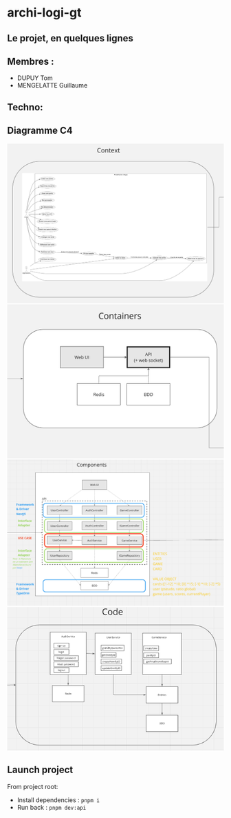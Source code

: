 # archi-logi-gt

## Le projet, en quelques lignes


## Membres : 
- DUPUY Tom
- MENGELATTE Guillaume

## Techno:

## Diagramme C4

![alt text](./diagram/c4-0.jpg)
![alt text](./diagram/c4-1.jpg)
![alt text](./diagram/c4-2.png)
![alt text](./diagram/c4-3.png)

## Launch project

From project root:

- Install dependencies : ```pnpm i```
- Run back : ```pnpm dev:api```
